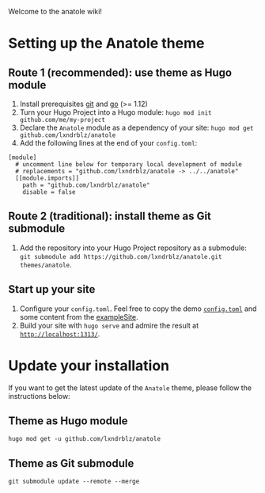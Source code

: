 Welcome to the anatole wiki!

# Setting up the Anatole theme
## Route 1 (recommended): use theme as Hugo module

1. Install prerequisites [git](https://git-scm.com/downloads) and [go](https://go.dev/dl/) (>= 1.12)
2. Turn your Hugo Project into a Hugo module: `hugo mod init github.com/me/my-project`
3. Declare the `Anatole` module as a dependency of your site: `hugo mod get github.com/lxndrblz/anatole`
4. Add the following lines at the end of your `config.toml`:

```
[module]
  # uncomment line below for temporary local development of module
  # replacements = "github.com/lxndrblz/anatole -> ../../anatole"
  [[module.imports]]
    path = "github.com/lxndrblz/anatole"
    disable = false
```

## Route 2 (traditional): install theme as Git submodule

1. Add the repository into your Hugo Project repository as a submodule: `git submodule add https://github.com/lxndrblz/anatole.git themes/anatole`.

## Start up your site

1. Configure your `config.toml`. Feel free to copy the demo [`config.toml`](https://github.com/lxndrblz/anatole/blob/master/exampleSite/config/_default/config.toml) and some content from the [exampleSite](https://github.com/lxndrblz/anatole/tree/master/exampleSite).
2. Build your site with `hugo serve` and admire the result at [`http://localhost:1313/`](http://localhost:1313/).

# Update your installation

If you want to get the latest update of the `Anatole` theme, please follow the instructions below:

## Theme as Hugo module

```shell
hugo mod get -u github.com/lxndrblz/anatole
```

## Theme as Git submodule

```shell
git submodule update --remote --merge
```